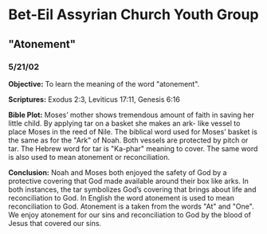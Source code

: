 # Bet-Eil Assyrian Church Youth Group

## "Atonement"

### 5/21/02

**Objective:** To learn the meaning of the word "atonement".

**Scriptures:** Exodus 2:3, Leviticus 17:11, Genesis 6:16

**Bible Plot:** Moses’ mother shows tremendous amount of faith in saving her little child. By applying tar on a basket she makes an ark- like vessel to place Moses in the reed of Nile. The biblical word used for Moses’ basket is the same as for the "Ark" of Noah. Both vessels are protected by pitch or tar. The Hebrew word for tar is "Ka-phar" meaning to cover. The same word is also used to mean atonement or reconciliation.

**Conclusion:** Noah and Moses both enjoyed the safety of God by a protective covering that God made available around their box like arks. In both instances, the tar symbolizes God’s covering that brings about life and reconciliation to God. In English the word atonement is used to mean reconciliation to God. Atonement is a taken from the words "At" and "One". We enjoy atonement for our sins and reconciliation to God by the blood of Jesus that covered our sins.
